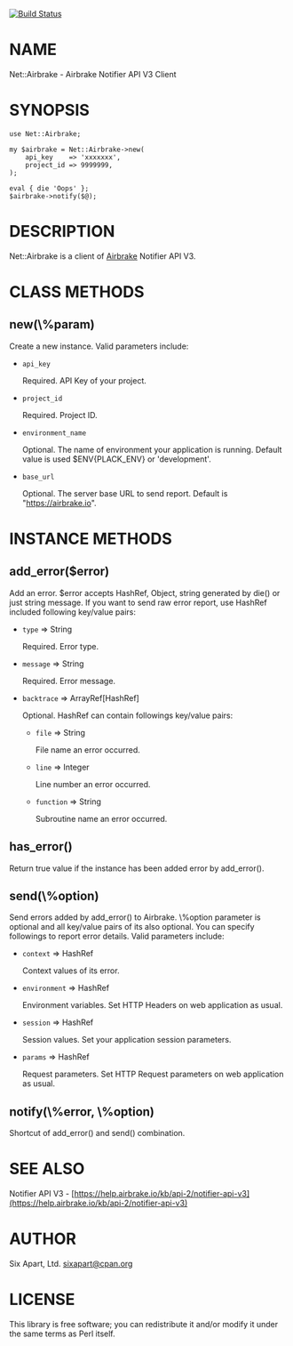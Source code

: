 [![Build Status](https://travis-ci.org/sixapart/Net-Airbrake.svg?branch=master)](https://travis-ci.org/sixapart/Net-Airbrake)
# NAME

Net::Airbrake - Airbrake Notifier API V3 Client

# SYNOPSIS

    use Net::Airbrake;

    my $airbrake = Net::Airbrake->new(
        api_key    => 'xxxxxxx',
        project_id => 9999999,
    );

    eval { die 'Oops' };
    $airbrake->notify($@);

# DESCRIPTION

Net::Airbrake is a client of [Airbrake](https://airbrake.io) Notifier API V3.

# CLASS METHODS

## new(\\%param)

Create a new instance. Valid parameters include:

- `api_key`

    Required. API Key of your project.

- `project_id`

    Required. Project ID.

- `environment_name`

    Optional. The name of environment your application is running.
    Default value is used $ENV{PLACK\_ENV} or 'development'.

- `base_url`

    Optional. The server base URL to send report.
    Default is "https://airbrake.io".

# INSTANCE METHODS

## add\_error($error)

Add an error. $error accepts HashRef, Object, string generated by die() or just
string message. If you want to send raw error report, use HashRef included
following key/value pairs:

- `type` => String

    Required. Error type.

- `message` => String

    Required. Error message.

- `backtrace` => ArrayRef\[HashRef\]

    Optional. HashRef can contain followings key/value pairs:

    - `file` => String

        File name an error occurred.

    - `line` => Integer

        Line number an error occurred.

    - `function` => String

        Subroutine name an error occurred.

## has\_error()

Return true value if the instance has been added error by add\_error().

## send(\\%option)

Send errors added by add\_error() to Airbrake. \\%option parameter is optional and
all key/value pairs of its also optional. You can specify followings to report
 error details. Valid parameters include:

- `context` => HashRef

    Context values of its error.

- `environment` => HashRef

    Environment variables. Set HTTP Headers on web application as usual.

- `session` => HashRef

    Session values. Set your application session parameters.

- `params` => HashRef

    Request parameters. Set HTTP Request parameters on web application as usual.

## notify(\\%error, \\%option)

Shortcut of add\_error() and send() combination.

# SEE ALSO

Notifier API V3 - [https://help.airbrake.io/kb/api-2/notifier-api-v3](https://help.airbrake.io/kb/api-2/notifier-api-v3)

# AUTHOR

Six Apart, Ltd. <sixapart@cpan.org>

# LICENSE

This library is free software; you can redistribute it and/or modify
it under the same terms as Perl itself.
